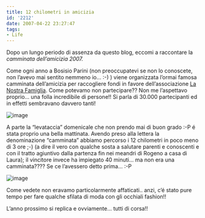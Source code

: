```yaml
---
title: 12 chilometri in amicizia
id: '2212'
date: 2007-04-22 23:27:47
tags:
- Life
---
```


Dopo un lungo periodo di assenza da questo blog, eccomi a raccontare la _camminata dell’amicizia 2007._

Come ogni anno a Bosisio Parini (non preoccupatevi se non lo conoscete, non l’avevo mai sentito nemmeno io… :-) ) viene organizzata l’ormai famosa camminata dell’amicizia per raccogliere fondi in favore dell’associazione [La Nostra Famiglia](http://www.lanostrafamiglia.it/ "La nostra famiglia"). Come potevamo non partecipare?? Non me l’aspettavo proprio… una folla incredibile di persone!! Si parla di 30.000 partecipanti ed in effetti sembravano davvero tanti!

![image](/images/2021/08/15042007.jpg)

A parte la “levataccia” domenicale che non prendo mai di buon grado :-P é stata proprio una bella mattinata. Avendo preso alla lettera la denominazione “camminata” abbiamo percorso i 12 chilometri in poco meno di 3 ore ;-) (a dire il vero con qualche sosta a salutare parenti e conoscenti e con il tratto agiuntivo dalla partenza fin nei meandri di Rogeno a casa di Laura); il vincitore invece ha impiegato 40 minuti… ma non era una camminata???? Se ce l’avessero detto prima… :-P

![image](/images/2021/08/15042007003.jpg)

Come vedete non eravamo particolarmente affaticati.. anzi, c’é stato pure tempo per fare qualche sfilata di moda con gli occhiali fashion!!

L’anno prossimo si replica e ovviamente… tutti di corsa!!